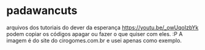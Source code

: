 # padawancuts
arquivos dos tutoriais do dever da esperança https://youtu.be/_owUqoIzbYk
podem copiar os códigos apagar ou fazer o que quiser com eles. :P
A imagem é do site do cirogomes.com.br e usei apenas como exemplo.
